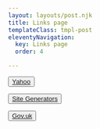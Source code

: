```yaml
---
layout: layouts/post.njk
title: Links page
templateClass: tmpl-post
eleventyNavigation:
  key: Links page
  order: 4

---
```


<button type="button"><a href="https://uk.yahoo.com/">Yahoo</a></button>

<button type="button"><a href="https://jamstack.org/generators/">Site Generators</a></button>

<button type="button"><a href="https://www.gov.uk/">Gov.uk</a></button>